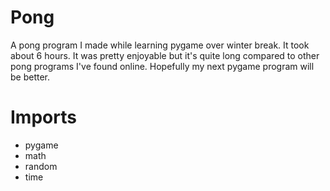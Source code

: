 # Pong
A pong program I made while learning pygame over winter break. It took about 6 hours. It was pretty enjoyable but it's quite long compared to other pong programs I've found online. Hopefully my next pygame program will be better.

# Imports
- pygame
- math
- random
- time
